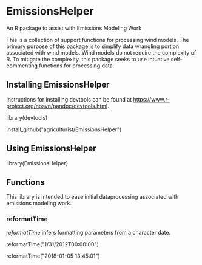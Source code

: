 # EmissionsHelper
An R package to assist with Emissions Modeling Work

This is a collection of support functions for processing wind models.  The primary purpose of this package is to simplify data wrangling portion associated with wind models.  Wind models do not require the complexity of R. To mitigate the complexity, this package seeks to use intuative self-commenting functions for processing data.


## Installing EmissionsHelper

Instructions for installing devtools can be found at https://www.r-project.org/nosvn/pandoc/devtools.html.

library(devtools)

install_github("agriculturist/EmissionsHelper")


## Using EmissionsHelper

library(EmissionsHelper)


## Functions

This library is intended to ease initial dataprocessing associated with emissions modeling work.

### reformatTime
*reformatTime* infers formatting parameters from a character date.

reformatTime("1/31/2012T00:00:00")

reformatTime("2018-01-05 13:45:01")



